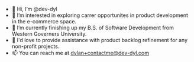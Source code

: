 - 👋 Hi, I’m @dev-dyl
- 👀 I’m interested in exploring carrer opportunites in product development in the e-commerce space.
- 🌱 I’m currently finishing up my B.S. of Software Development from Western Governers University.
- 🤝 I'd love to provide assistance with product backlog refinement for any non-profit projects.
- 📫 You can reach me at dylan+contactme@dev-dyl.com

<!---
dev-dyl/dev-dyl is a ✨ special ✨ repository because its `README.md` (this file) appears on your GitHub profile.
You can click the Preview link to take a look at your changes.
--->
